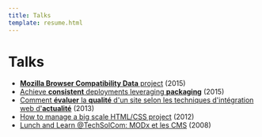 ```yaml
---
title: Talks
template: resume.html
---
```


# Talks

* [**Mozilla Browser Compatibility Data** project](/talks/2015-Mozilla-MDN-Browser-Compatibility-Data-Project-vision) (2015)
* [Achieve **consistent** deployments leveraging **packaging**](/talks/Achieve-consistent-deployments-leveraging-packaging) (2015)
* [Comment **évaluer** la **qualité** d'un site selon les techniques d'intégration web d'**actualité**](https://speakerdeck.com/renoirb/comment-evaluer-la-qualite-dun-site-web-selon-les-techniques-dintegration-web-dactualite) (2013)
* [How to manage a big scale HTML/CSS project](http://www.slideshare.net/renoirb/how-to-manage-a-big-scale-htmlcss-project) (2012)
* [Lunch and Learn @TechSolCom: MODx et les CMS](http://www.slideshare.net/renoirb/lnl20081023) (2008)

<style>/* Just for now */footer { display: none; } #main .main { padding-bottom: 100px; }</style>
